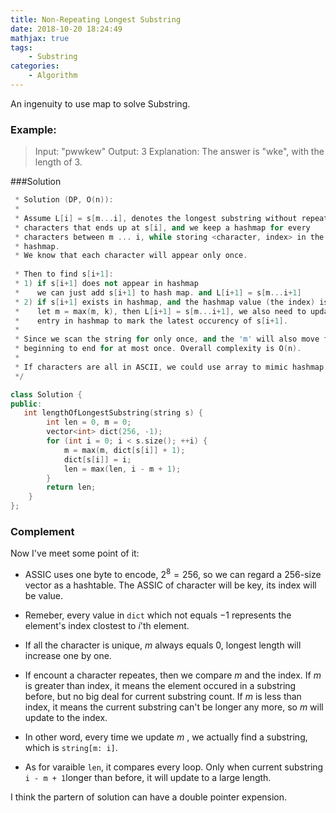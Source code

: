 ```yaml
---
title: Non-Repeating Longest Substring
date: 2018-10-20 18:24:49
mathjax: true
tags:	
	- Substring
categories: 
	- Algorithm
---
```


An ingenuity to use map to solve Substring.

<!--more-->

### Example:

> Input: "pwwkew"
> Output: 3
> Explanation: The answer is "wke", with the length of 3. 

###Solution


```cpp
 * Solution (DP, O(n)):
 * 
 * Assume L[i] = s[m...i], denotes the longest substring without repeating
 * characters that ends up at s[i], and we keep a hashmap for every
 * characters between m ... i, while storing <character, index> in the
 * hashmap.
 * We know that each character will appear only once.
 
 * Then to find s[i+1]:
 * 1) if s[i+1] does not appear in hashmap
 *    we can just add s[i+1] to hash map. and L[i+1] = s[m...i+1]
 * 2) if s[i+1] exists in hashmap, and the hashmap value (the index) is k
 *    let m = max(m, k), then L[i+1] = s[m...i+1], we also need to update
 *    entry in hashmap to mark the latest occurency of s[i+1].
 * 
 * Since we scan the string for only once, and the 'm' will also move from
 * beginning to end for at most once. Overall complexity is O(n).
 *
 * If characters are all in ASCII, we could use array to mimic hashmap.
 */

class Solution {
public:
   int lengthOfLongestSubstring(string s) {
        int len = 0, m = 0;
        vector<int> dict(256, -1);
        for (int i = 0; i < s.size(); ++i) {
            m = max(m, dict[s[i]] + 1);
            dict[s[i]] = i;
            len = max(len, i - m + 1);
        }
        return len;
    }
};
```

### Complement

Now I've meet some point of it:

- ASSIC uses one byte to encode, $2^{8}=256$, so we can regard a 256-size vector as a hashtable. The ASSIC of character will be key, its index will be value.
- Remeber, every value in `dict` which not equals $-1$ represents the element's index clostest to $i$'th element. 

- If all the character is unique, $m$ always equals 0, longest length will increase one by one.
- If  encount a character repeates, then we compare $m$ and the index. If $m$ is greater than index, it means the element occured in a substring before, but no big deal for current substring count. If $m$ is less than index, it means the current substring can't be longer any more, so $m$ will update to the index.
- In other word, every time we update $m$ , we actually find a substring, which is `string[m: i]`.
- As for varaible `len`, it compares every loop. Only when current substring `i - m + 1`longer than before, it will update to a large length.

I think the partern of solution can have a double pointer expension.
